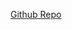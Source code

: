 [Github Repo](https://github.com/ruitaiS/deep_learning_with_pytorch/tree/master/simple_nn_classifiers)